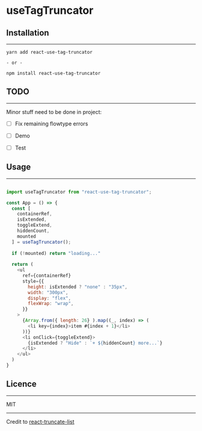# useTagTruncator

## Installation

---

```
yarn add react-use-tag-truncator

- or -

npm install react-use-tag-truncator
```

## TODO

---

Minor stuff need to be done in project:
- [ ] Fix remaining flowtype errors
- [ ] Demo
- [ ] Test


## Usage

---

```js

import useTagTruncator from "react-use-tag-truncator";

const App = () => {
  const [
    containerRef,
    isExtended,
    toggleExtend,
    hiddenCount,
    mounted
  ] = useTagTruncator();
  
  if (!mounted) return "loading..."
  
  return (
    <ul
      ref={containerRef}
      style={{
        height: isExtended ? "none" : "35px",
        width: "300px",
        display: "flex",
        flexWrap: "wrap",
      }}
    >
      {Array.from({ length: 26} ).map((_, index) => (
        <li key={index}>item #{index + 1}</li>
      ))}
      <li onClick={toggleExtend}>
        {isExtended ? "Hide" : `+ ${hiddenCount} more...`}
      </li>
    </ul>
  )
}
```

## Licence

---

MIT


---

Credit to [react-truncate-list](https://github.com/maladr0it/react-truncate-list)
